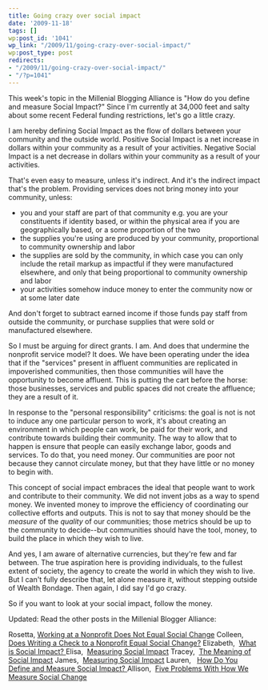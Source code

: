 ```yaml
---
title: Going crazy over social impact
date: '2009-11-18'
tags: []
wp:post_id: '1041'
wp_link: "/2009/11/going-crazy-over-social-impact/"
wp:post_type: post
redirects:
- "/2009/11/going-crazy-over-social-impact/"
- "/?p=1041"
---
```


This week's topic in the Millenial Blogging Alliance is "How do you define and measure Social Impact?" Since I'm currently at 34,000 feet and salty about some recent Federal funding restrictions, let's go a little crazy.

I am hereby defining Social Impact as the flow of dollars between your community and the outside world. Positive Social Impact is a net increase in dollars within your community as a result of your activities. Negative Social Impact is a net decrease in dollars within your community as a result of your activities.

That's even easy to measure, unless it's indirect. And it's the indirect impact that's the problem. Providing services does not bring money into your community, unless:

- you and your staff are part of that community e.g. you are your constituents if identity based, or within the physical area if you are geographically based, or a some proportion of the two
- the supplies you're using are produced by your community, proportional to community ownership and labor
- the supplies are sold by the community, in which case you can only include the retail markup as impactful if they were manufactured elsewhere, and only that being proportional to community ownership and labor
- your activities somehow induce money to enter the community now or at some later date

And don't forget to subtract earned income if those funds pay staff from outside the community, or purchase supplies that were sold or manufactured elsewhere.

So I must be arguing for direct grants. I am. And does that undermine the nonprofit service model? It does. We have been operating under the idea that if the "services" present in affluent communities are replicated in impoverished communities, then those communities will have the opportunity to become affluent. This is putting the cart before the horse: those businesses, services and public spaces did not create the affluence; they are a result of it.

In response to the "personal responsibility" criticisms: the goal is not is not to induce any one particular person to work, it's about creating an environment in which people can work, be paid for their work, and contribute towards building their community. The way to allow that to happen is ensure that people can easily exchange labor, goods and services. To do that, you need money. Our communities are poor not because they cannot circulate money, but that they have little or no money to begin with.

This concept of social impact embraces the ideal that people want to work and contribute to their community. We did not invent jobs as a way to spend money. We invented money to improve the efficiency of coordinating our collective efforts and outputs. This is not to say that money should be the _measure_ of the _quality_ of our communities; those metrics should be up to the community to decide--but communities should have the tool, money, to build the place in which they wish to live.

And yes, I am aware of alternative currencies, but they're few and far between. The true aspiration here is providing individuals, to the fullest extent of society, the agency to create the world in which they wish to live. But I can't fully describe that, let alone measure it, without stepping outside of Wealth Bondage. Then again, I did say I'd go crazy.

So if you want to look at your social impact, follow the money.

Updated: Read the other posts in the Millenial Blogger Alliance:

Rosetta, [Working at a Nonprofit Does Not Equal Social Change](http://rosettathurman.com/blog/2009/11/working-at-a-nonprofit-does-not-equal-social-change/)
Colleen,  [Does Writing a Check to a Nonprofit Equal Social Change?](http://colleendilen.com/2009/11/12/does-writing-a-check-to-a-nonprofit-equal-social-change/)
Elizabeth,  [What is Social Impact?
](http://nonprofitperiscope.wordpress.com/2009/11/16/what-is-social-impact/)Elisa,  [Measuring Social Impact](http://elisamortiz.wordpress.com/2009/11/11/measuring-social-impact-wait%E2%80%A6what-is-social-impact/)
Tracey,  [The Meaning of Social Impact](http://www.blackgivesback.com/2009/11/meaning-of-social-impact.html)
James,  [Measuring Social Impact](http://jameselbaor.wordpress.com/2009/11/17/measuring-social-impact/)
Lauren,   [How Do You Define and Measure Social Impact?
](http://alaurenabele.com/2009/11/how-do-you-define-and-measure-social-impact/)Allison,  [Five Problems With How We Measure Social Change](http://entrylevelliving.wordpress.com/2009/11/17/five-problems-measure-social-change/)
